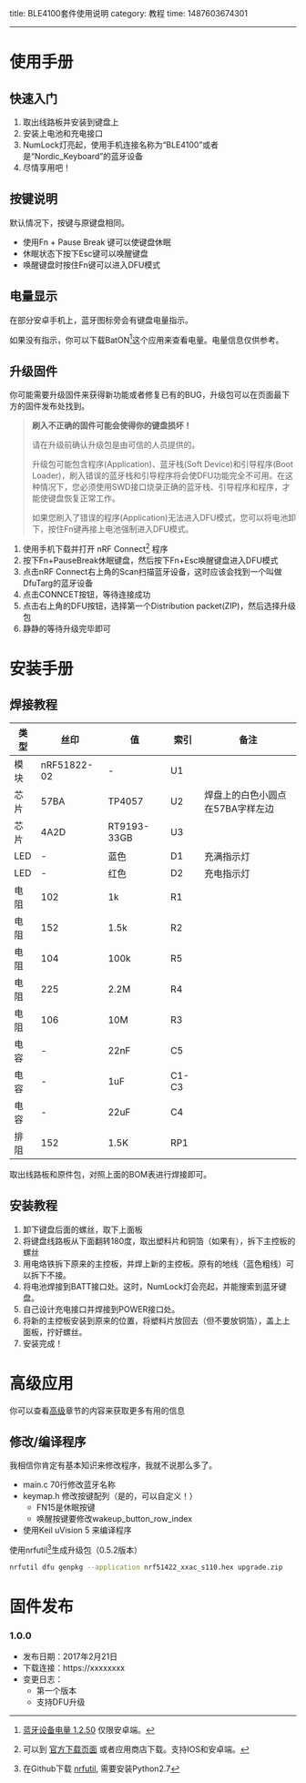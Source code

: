 title: BLE4100套件使用说明
category: 教程
time: 1487603674301

---

# 使用手册

## 快速入门

1. 取出线路板并安装到键盘上
2. 安装上电池和充电接口
3. NumLock灯亮起，使用手机连接名称为“BLE4100”或者是“Nordic_Keyboard”的蓝牙设备
4. 尽情享用吧！

## 按键说明

默认情况下，按键与原键盘相同。

- 使用Fn + Pause Break 键可以使键盘休眠
- 休眠状态下按下Esc键可以唤醒键盘
- 唤醒键盘时按住Fn键可以进入DFU模式

## 电量显示

在部分安卓手机上，蓝牙图标旁会有键盘电量指示。

如果没有指示，你可以下载BatON[^1]这个应用来查看电量。电量信息仅供参考。

## 升级固件

你可能需要升级固件来获得新功能或者修复已有的BUG，升级包可以在页面最下方的固件发布处找到。

> **刷入不正确的固件可能会使得你的键盘损坏！**
>
> 请在升级前确认升级包是由可信的人员提供的。
>
> 升级包可能包含程序(Application)、蓝牙栈(Soft Device)和引导程序(Boot Loader)，刷入错误的蓝牙栈和引导程序将会使DFU功能完全不可用。在这种情况下，您必须使用SWD接口烧录正确的蓝牙栈、引导程序和程序，才能使键盘恢复正常工作。
>
> 如果您刷入了错误的程序(Application)无法进入DFU模式，您可以将电池卸下，按住Fn键再接上电池强制进入DFU模式。

1. 使用手机下载并打开 nRF Connect[^2] 程序
2. 按下Fn+PauseBreak休眠键盘，然后按下Fn+Esc唤醒键盘进入DFU模式
3. 点击nRF Connect右上角的Scan扫描蓝牙设备，这时应该会找到一个叫做DfuTarg的蓝牙设备
4. 点击CONNCET按钮，等待连接成功
5. 点击右上角的DFU按钮，选择第一个Distribution packet(ZIP)，然后选择升级包
6. 静静的等待升级完毕即可

# 安装手册

## 焊接教程

| 类型   | 丝印          | 值           | 索引    | 备注                 |
| ---- | ----------- | ----------- | ----- | ------------------ |
| 模块   | nRF51822-02 | -           | U1    |                    |
| 芯片   | 57BA        | TP4057      | U2    | 焊盘上的白色小圆点在57BA字样左边 |
| 芯片   | 4A2D        | RT9193-33GB | U3    |                    |
| LED  | -           | 蓝色          | D1    | 充满指示灯              |
| LED  | -           | 红色          | D2    | 充电指示灯              |
| 电阻   | 102         | 1k          | R1    |                    |
| 电阻   | 152         | 1.5k        | R2    |                    |
| 电阻   | 104         | 100k        | R5    |                    |
| 电阻   | 225         | 2.2M        | R4    |                    |
| 电阻   | 106         | 10M         | R3    |                    |
| 电容   | -           | 22nF        | C5    |                    |
| 电容   | -           | 1uF         | C1-C3 |                    |
| 电容   | -           | 22uF        | C4    |                    |
| 排阻   | 152         | 1.5K        | RP1   |                    |

取出线路板和原件包，对照上面的BOM表进行焊接即可。

## 安装教程

1. 卸下键盘后面的螺丝，取下上面板
2. 将键盘线路板从下面翻转180度，取出塑料片和铜箔（如果有），拆下主控板的螺丝
3. 用电烙铁拆下原来的主控板，并焊上新的主控板。原有的地线（蓝色粗线）可以拆下不接。
4. 将电池焊接到BATT接口处。这时，NumLock灯会亮起，并能搜索到蓝牙键盘。
5. 自己设计充电接口并焊接到POWER接口处。
6. 将新的主控板安装到原来的位置，将塑料片放回去（但不要放铜箔），盖上上面板，拧好螺丝。
7. 安装完成！

# 高级应用

你可以查看[高级](advanced.html)章节的内容来获取更多有用的信息

## 修改/编译程序

我相信你肯定有基本知识来修改程序，我就不说那么多了。

- main.c 70行修改蓝牙名称
- keymap.h 修改按键配列（是的，可以自定义！）
  - FN15是休眠按键
  - 唤醒按键要修改wakeup_button_row_index
- 使用Keil uVision 5 来编译程序

使用nrfutil[^3]生成升级包（0.5.2版本）

```bash
nrfutil dfu genpkg --application nrf51422_xxac_s110.hex upgrade.zip
```

# 固件发布

### 1.0.0

- 发布日期：2017年2月21日
- 下载连接：https://xxxxxxxx
- 变更日志：
  - 第一个版本
  - 支持DFU升级

[^1]: [蓝牙设备电量 1.2.50](http://www.coolapk.com/apk/com.limi.baton) 仅限安卓端。
[^2]: 可以到 [官方下载页面](http://www.nordicsemi.com/eng/Products/Nordic-mobile-Apps/nRF-Connect-for-mobile-previously-called-nRF-Master-Control-Panel) 或者应用商店下载。支持IOS和安卓端。
[^3]: 在Github下载 [nrfutil](https://github.com/NordicSemiconductor/pc-nrfutil/releases/tag/v0.5.2), 需要安装Python2.7